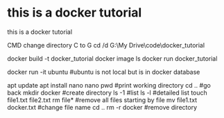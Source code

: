 # this is a docker tutorial

this is a docker tutorial

CMD
change directory C to G
cd /d G:\My Drive\code\docker_tutorial

docker build -t docker_tutorial
docker image ls
docker run docker_tutorial

docker run -it ubuntu
#ubuntu is not local but is in docker database

apt update
apt install nano
nano
pwd #print working directory
cd .. #go back
mkdir docker #create directory
ls -1 #list
ls -l #detailed list
touch file1.txt file2.txt
rm file* #remove all files starting by file
mv file1.txt docker.txt #change file name
cd ..
rm -r docker #remove directory